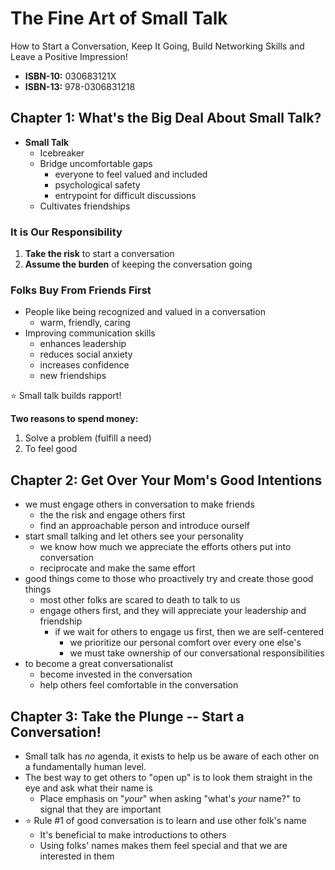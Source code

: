 # The Fine Art of Small Talk

How to Start a Conversation, Keep It Going, Build Networking Skills and Leave a Positive Impression!

* **ISBN-10:** 030683121X
* **ISBN-13:** 978-0306831218

## Chapter 1: What's the Big Deal About Small Talk?

* **Small Talk**
    * Icebreaker
    * Bridge uncomfortable gaps
        * everyone to feel valued and included
        * psychological safety
        * entrypoint for difficult discussions
    * Cultivates friendships

### It is Our Responsibility

1. **Take the risk** to start a conversation
1. **Assume the burden** of keeping the conversation going

### Folks Buy From Friends First

* People like being recognized and valued in a conversation
    * warm, friendly, caring
* Improving communication skills
    * enhances leadership
    * reduces social anxiety
    * increases confidence
    * new friendships

⭐️ Small talk builds rapport!

**Two reasons to spend money:**

1. Solve a problem (fulfill a need)
1. To feel good

## Chapter 2: Get Over Your Mom's Good Intentions

* we must engage others in conversation to make friends
    * the the risk and engage others first
    * find an approachable person and introduce ourself
* start small talking and let others see your personality
    * we know how much we appreciate the efforts others put into conversation
    * reciprocate and make the same effort
* good things come to those who proactively try and create those good things
    * most other folks are scared to death to talk to us
    * engage others first, and they will appreciate your leadership and friendship
        * if we wait for others to engage us first, then we are self-centered
            * we prioritize our personal comfort over every one else's
            * we must take ownership of our conversational responsibilities
* to become a great conversationalist
    * become invested in the conversation
    * help others feel comfortable in the conversation

## Chapter 3: Take the Plunge -- Start a Conversation!

* Small talk has *no* agenda, it exists to help us be aware of each other on a fundamentally human level.
* The best way to get others to "open up" is to look them straight in the eye and ask what their name is
    * Place emphasis on "*your*" when asking "what's *your* name?" to signal that they are important
* ⭐️ Rule #1 of good conversation is to learn and use other folk's name
    * It's beneficial to make introductions to others
    * Using folks' names makes them feel special and that we are interested in them
